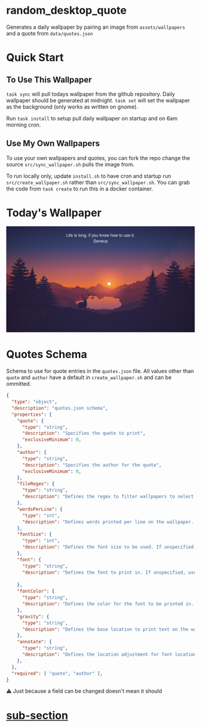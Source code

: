 # random_desktop_quote

Generates a daily wallpaper by pairing an image from `assets/wallpapers` and a quote from `data/quotes.json`

# Quick Start

## To Use This Wallpaper

`task sync` will pull todays wallpaper from the github repository. Daily wallpaper should be generated at midnight. `task set` will set the wallpaper as the background (only works as written on gnome).

Run `task install` to setup pull daily wallpaper on startup and on 6am morning cron.

## Use My Own Wallpapers

To use your own wallpapers and quotes, you can fork the repo change the source `src/sync_wallpaper.sh` pulls the image from.

To run locally only, update `install.sh` to have cron and startup run `src/create_wallpaper.sh` rather than `src/sync_wallpaper.sh`. You can grab the code from `task create` to run this in a docker container.

# Today's Wallpaper

![Todays Wallpaper](assets/wallpaper.png)

# Quotes Schema

Schema to use for quote entries in the `quotes.json` file. All values other than `quote` and `author` have a default in `create_wallpaper.sh` and can be ommitted.

```json
{
  "type": "object",
  "description": "quotes.json schema",
  "properties": {
    "quote": {
      "type": "string",
      "description": "Specifies the quote to print",
      "exclusiveMinimum": 0,
    },
    "author": {
      "type": "string",
      "description": "Specifies the author for the quote",
      "exclusiveMinimum": 0,
    },
    "fileRegex": {
      "type": "string",
      "description": "Defines the regex to filter wallpapers to select from. If unspecified, selects from all",
    },
    "wordsPerLine": {
      "type": "int",
      "description": "Defines words printed per line on the wallpaper. If unspecified, uses default",
    },
    "fontSize": {
      "type": "int",
      "description": "Defines the font size to be used. If unspecified, uses default. See https://imagemagick.org/script/command-line-options.php#pointsize",
    },
    "font": {
      "type": "string",
      "description": "Defines the font to print in. If unspecified, uses default. See https://imagemagick.org/script/command-line-options.php#font",
      
    },
    "fontColor": {
      "type": "string",
      "description": "Defines the color for the font to be printed in. If unspecified, uses default. See https://imagemagick.org/script/command-line-options.php#fill",
    },
    "gravity": {
      "type": "string",
      "description": "Defines the base location to print text on the wallpaper. If unspecified, uses default (North). See https://imagemagick.org/script/command-line-options.php#gravity",
    },
    "annotate": {
      "type": "string",
      "description": "Defines the location adjustment for font location to be printed. If unspecified, uses default. See https://imagemagick.org/script/command-line-options.php#annotate",
    },
  },
  "required": [ "quote", "author" ],
}
```

:warning:  Just because a field can be changed doesn't mean it should

#  [sub-section](./ACKNOWLEDGMENTS.md)
